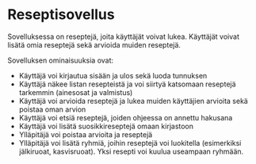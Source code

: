 # Reseptisovellus

Sovelluksessa on reseptejä, joita käyttäjät voivat lukea. Käyttäjät voivat lisätä omia reseptejä sekä arvioida muiden reseptejä. 

Sovelluksen ominaisuuksia ovat: 
* Käyttäjä voi kirjautua sisään ja ulos sekä luoda tunnuksen
* Käyttäjä näkee listan resepteistä ja voi siirtyä katsomaan reseptejä tarkemmin (ainesosat ja valmistus)
* Käyttäjä voi arvioida reseptejä ja lukea muiden käyttäjien arvioita sekä poistaa oman arvion
* Käyttäjä voi etsiä reseptejä, joiden ohjeessa on annettu hakusana
* Käyttäjä voi lisätä suosikkireseptejä omaan kirjastoon
* Ylläpitäjä voi poistaa arvioita ja reseptejä
* Ylläpitäjä voi lisätä ryhmiä, joihin reseptejä voi luokitella (esimerkiksi jälkiruoat, kasvisruoat). Yksi resepti voi kuulua useampaan ryhmään.
